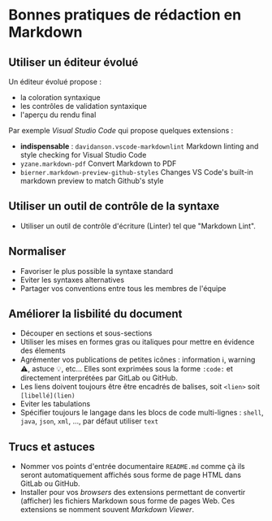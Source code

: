 # Bonnes pratiques de rédaction en Markdown

## Utiliser un éditeur évolué

Un éditeur évolué propose :

* la coloration syntaxique
* les contrôles de validation syntaxique
* l'aperçu du rendu final

Par exemple _Visual Studio Code_ qui propose quelques extensions :

* **indispensable** : `davidanson.vscode-markdownlint` Markdown linting and style checking for Visual Studio Code
* `yzane.markdown-pdf` Convert Markdown to PDF
* `bierner.markdown-preview-github-styles` Changes VS Code's built-in markdown preview to match Github's style

## Utiliser un outil de contrôle de la syntaxe

* Utiliser un outil de contrôle d'écriture (Linter) tel que "Markdown Lint".

## Normaliser

* Favoriser le plus possible la syntaxe standard
* Eviter les syntaxes alternatives 
* Partager vos conventions entre tous les membres de l'équipe

## Améliorer la lisbilité du document

* Découper en sections et sous-sections
* Utiliser les mises en formes gras ou italiques pour mettre en évidence des élements
* Agrémenter vos publications de petites icônes : information :information_source:, warning :warning:, astuce :bulb:, etc... Elles sont exprimées sous la forme `:code:` et directement interprétées par GitLab ou GitHub.
* Les liens doivent toujours être être encadrés de balises, soit `<lien>` soit `[libellé](lien)`
* Eviter les tabulations
* Spécifier toujours le langage dans les blocs de code multi-lignes : `shell`, `java`, `json`, `xml`, ..., par défaut utiliser `text`

## Trucs et astuces

* Nommer vos points d'entrée documentaire `README.md` comme çà ils seront automatiquement affichés sous forme de page HTML dans GitLab ou GitHub.
* Installer pour vos _browsers_ des extensions permettant de convertir (afficher) les fichiers Markdown sous forme de pages Web. Ces extensions se nomment souvent _Markdown Viewer_.
